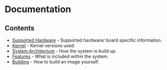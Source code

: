 # Documentation

## Contents

- [Supported Hardware](./boards.md) - Supported hardware/ board specific information.
- [Kernel](./kernel.md) - Kernel versions used.
- [System Architecture](./architecture.md) - How the system is build up.
- [Features](./features.md) - What is included within the system.
- [Building](./building.md) - How to build an image yourself.